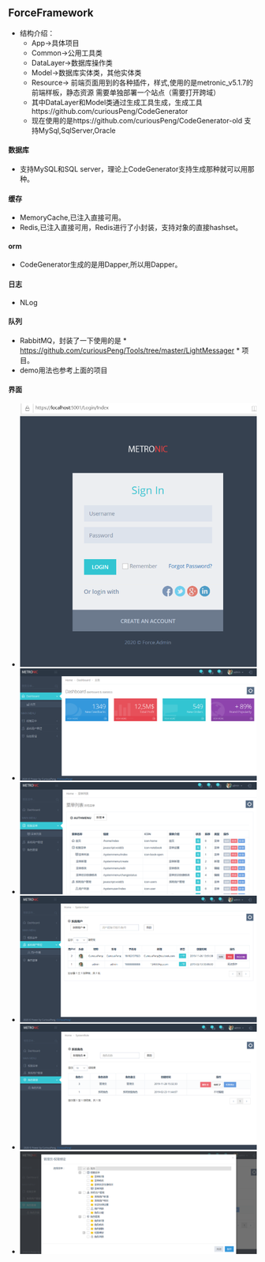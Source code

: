 ## ForceFramework
+ 结构介绍：
	+ App->具体项目
	+ Common->公用工具类
	+ DataLayer->数据库操作类
	+ Model->数据库实体类，其他实体类
	+ Resource-> 前端页面用到的各种插件，样式,使用的是metronic_v5.1.7的前端样板，静态资源 需要单独部署一个站点（需要打开跨域）
    + 其中DataLayer和Model类通过生成工具生成，生成工具https://github.com/curiousPeng/CodeGenerator
    + 现在使用的是https://github.com/curiousPeng/CodeGenerator-old 支持MySql,SqlServer,Oracle

#### 数据库
+ 支持MySQL和SQL server，理论上CodeGenerator支持生成那种就可以用那种。

#### 缓存
+ MemoryCache,已注入直接可用。
+ Redis,已注入直接可用，Redis进行了小封装，支持对象的直接hashset。

#### orm
+ CodeGenerator生成的是用Dapper,所以用Dapper。

#### 日志
+ NLog

#### 队列
+ RabbitMQ，封装了一下使用的是 * https://github.com/curiousPeng/Tools/tree/master/LightMessager * 项目。
+ demo用法也参考上面的项目

#### 界面
+ ![登录界面](https://github.com/curiousPeng/ForceFramework_MVC/blob/master/doc/Preview/login.jpg)
+ ![首页](https://github.com/curiousPeng/ForceFramework_MVC/blob/master/doc/Preview/index.jpg)
+ ![菜单](https://github.com/curiousPeng/ForceFramework_MVC/blob/master/doc/Preview/menu.jpg)
+ ![用户](https://github.com/curiousPeng/ForceFramework_MVC/blob/master/doc/Preview/user.jpg)
+ ![角色](https://github.com/curiousPeng/ForceFramework_MVC/blob/master/doc/Preview/role.jpg)
+ ![分配权限](https://github.com/curiousPeng/ForceFramework_MVC/blob/master/doc/Preview/roleAuth.jpg)

